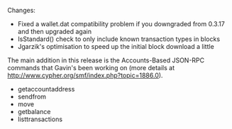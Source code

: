 Changes:
* Fixed a wallet.dat compatibility problem if you downgraded from 0.3.17 and then upgraded again
* IsStandard() check to only include known transaction types in blocks
* Jgarzik's optimisation to speed up the initial block download a little

The main addition in this release is the Accounts-Based JSON-RPC commands that Gavin's been working on (more details at http://www.cypher.org/smf/index.php?topic=1886.0).  
* getaccountaddress
* sendfrom
* move
* getbalance
* listtransactions
